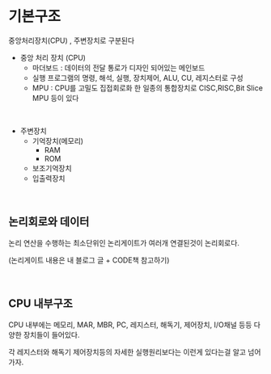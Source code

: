 # 기본구조

중앙처리장치(CPU) , 주변장치로 구분된다

- 중앙 처리 장치 (CPU)
  - 마더보드 : 데이터의 전달 통로가 디자인 되어있는 메인보드
  - 실행 프로그램의 명령, 해석, 실행, 장치제어, ALU, CU, 레지스터로 구성
  - MPU : CPU를 고밀도 집접회로화 한 일종의 통합장치로 CISC,RISC,Bit Slice MPU 등이 있다  

<br>


- 주변장치
  - 기억장치(메모리)
    - RAM
    - ROM
  - 보조기억장치
  - 입출력장치


<br>


## 논리회로와 데이터

논리 연산을 수행하는 최소단위인 논리게이트가 여러개 연결된것이 논리회로다.  

(논리게이트 내용은 내 블로그 글 + CODE책 참고하기)  



<br>

## CPU 내부구조

CPU 내부에는 메모리, MAR, MBR, PC, 레지스터, 해독기, 제어장치, I/O채널 등등 다양한 장치들이 들어있다.  

각 레지스터와 해독기 제어장치등의 자세한 실행원리보다는 이런게 있다는걸 알고 넘어가자.  

